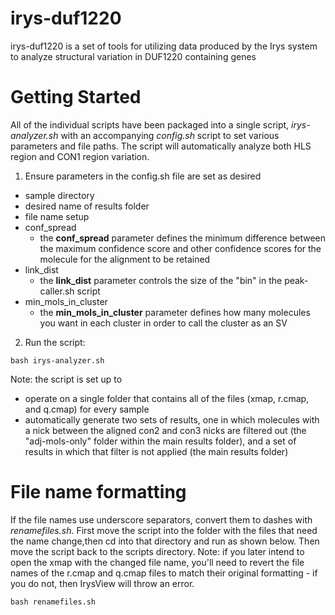 # irys-duf1220

irys-duf1220 is a set of tools for utilizing data produced by the Irys system to analyze structural variation in DUF1220 containing genes

# Getting Started

All of the individual scripts have been packaged into a single script, _irys-analyzer.sh_ with an accompanying _config.sh_ script to set various parameters and file paths.  The script will automatically analyze both HLS region and CON1 region variation.

1) Ensure parameters in the config.sh file are set as desired
- sample directory
- desired name of results folder
- file name setup
- conf_spread
  - the **conf_spread** parameter defines the minimum difference between the maximum confidence score and other confidence scores for the molecule for the alignment to be retained
- link_dist
  - the **link_dist** parameter controls the size of the "bin" in the peak-caller.sh script 
- min_mols_in_cluster
  - the **min_mols_in_cluster** parameter defines how many molecules you want in each cluster in order to call the cluster as an SV 

2) Run the script:
```
bash irys-analyzer.sh
```
Note: the script is set up to
- operate on a single folder that contains all of the files (xmap, r.cmap, and q.cmap) for every sample
- automatically generate two sets of results, one in which molecules with a nick between the aligned con2 and con3 nicks are filtered out (the "adj-mols-only" folder within the main results folder), and a set of results in which that filter is not applied (the main results folder)

# File name formatting  
If the file names use underscore separators, convert them to dashes with _renamefiles.sh_.  First move the script into the folder with the files that need the name change,then cd into that directory and run as shown below.  Then move the script back to the scripts directory. Note: if you later intend to open the xmap with the changed file name, you'll need to revert the file names of the r.cmap and q.cmap files to match their original formatting - if you do not, then IrysView will throw an error.
  
 ```
 bash renamefiles.sh
 ```

